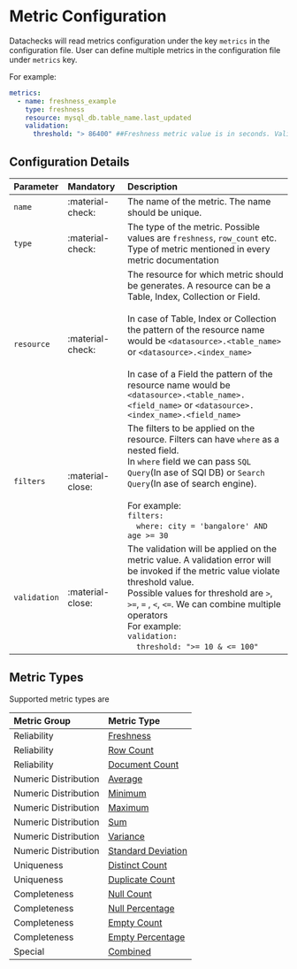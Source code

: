 # **Metric Configuration**

Datachecks will read metrics configuration under the key `metrics` in the configuration file. User can define multiple metrics in the configuration file under `metrics` key.

For example:

```yaml
metrics:
  - name: freshness_example
    type: freshness
    resource: mysql_db.table_name.last_updated
    validation:
      threshold: "> 86400" ##Freshness metric value is in seconds. Validation error if metric value is greater than 86400 seconds. 
```

## Configuration Details

| Parameter    | Mandatory        | Description                                                                                                                                                                                                                                                                                                                                                                                                                  |
|:-------------|:-----------------|:-----------------------------------------------------------------------------------------------------------------------------------------------------------------------------------------------------------------------------------------------------------------------------------------------------------------------------------------------------------------------------------------------------------------------------|
| `name`       | :material-check: | The name of the metric. The name should be unique.                                                                                                                                                                                                                                                                                                                                                                           |
| `type`       | :material-check: | The type of the metric. Possible values are `freshness`, `row_count` etc. Type of metric mentioned in every metric documentation                                                                                                                                                                                                                                                                                             |
| `resource`   | :material-check: | The resource for which metric should be generates. A resource can be a Table, Index, Collection or Field. </br></br> In case of Table, Index or Collection the pattern of the resource name would be `<datasource>.<table_name>` or `<datasource>.<index_name>` </br></br> In case of a Field the pattern of the resource name would be `<datasource>.<table_name>.<field_name>` or `<datasource>.<index_name>.<field_name>` |
| `filters`    | :material-close: | The filters to be applied on the resource. Filters can have `where` as a nested field.</br>In `where` field we can pass `SQL Query`(In ase of SQl DB) or `Search Query`(In ase of search engine). </br></br>For example: </br> `filters:`</br>&emsp;`where: city = 'bangalore' AND age >= 30`                                                                                                                                |
| `validation` | :material-close: | The validation will be applied on the metric value. A validation error will be invoked if the metric value violate threshold value. </br> Possible values for threshold are `>`, `>=`, `=` , `<`, `<=`. We can combine multiple operators  </br> For example: </br> `validation:` </br>&emsp;`threshold: ">= 10 & <= 100"`                                                                                                   |


## Metric Types

Supported metric types are

| Metric Group         | Metric Type                                                                                        |
|:---------------------|:---------------------------------------------------------------------------------------------------|
| Reliability          | [Freshness](https://docs.datachecks.io//metrics/reliability/#freshness)                            |
| Reliability          | [Row Count](https://docs.datachecks.io//metrics/reliability/#row-count)                            |
| Reliability          | [Document Count](https://docs.datachecks.io//metrics/reliability/#document-count)                  |
| Numeric Distribution | [Average](https://docs.datachecks.io//metrics/numeric_distribution/#average)                       |
| Numeric Distribution | [Minimum](https://docs.datachecks.io//metrics/numeric_distribution/#minimum)                       |
| Numeric Distribution | [Maximum](https://docs.datachecks.io//metrics/numeric_distribution/#maximum)                       |
| Numeric Distribution | [Sum](https://docs.datachecks.io//metrics/numeric_distribution/#sum)                               |
| Numeric Distribution | [Variance](https://docs.datachecks.io//metrics/numeric_distribution/#variance)                     |
| Numeric Distribution | [Standard Deviation](https://docs.datachecks.io//metrics/numeric_distribution/#standard-deviation) |
| Uniqueness           | [Distinct Count](https://docs.datachecks.io//metrics/uniqueness/#distinct-count)                   |
| Uniqueness           | [Duplicate Count](https://docs.datachecks.io//metrics/uniqueness/#duplicate-count)                 |
| Completeness         | [Null Count](https://docs.datachecks.io//metrics/completeness/#null-count)                         |
| Completeness         | [Null Percentage](https://docs.datachecks.io//metrics/completeness/#null-percentage)               |
| Completeness         | [Empty Count](https://docs.datachecks.io//metrics/completeness/#empty-count)                       |
| Completeness         | [Empty Percentage](https://docs.datachecks.io//metrics/completeness/#empty-percentage)             |
| Special              | [Combined](https://docs.datachecks.io//metrics/combined/)                                          |
